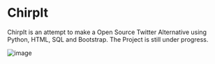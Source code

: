 # ChirpIt
ChirpIt is an attempt to make a Open Source Twitter Alternative using Python, HTML, SQL and Bootstrap. The Project is still under progress.

![image](https://github.com/d-anshul/ChirpIt/assets/82749393/ef442879-5579-4afe-8110-c60d819bcd99)

